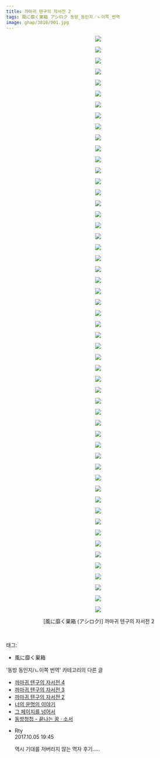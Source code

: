 ```yaml
---
title: 까마귀 텐구의 자서전 2
tags: 風に靡く巣箱 アシロク 동방_동인지／ㄴ이쪽_번역
image: ghap/3818/001.jpg
---
```

<div class="article">
<p style="text-align: center; clear: none; float: none;"><img src="{{ site.nasurl }}/ghap/3818/001.jpg"/></p>
<p style="text-align: center; clear: none; float: none;"><img src="{{ site.nasurl }}/ghap/3818/002.jpg"/></p>
<p style="text-align: center; clear: none; float: none;"><img src="{{ site.nasurl }}/ghap/3818/003.jpg"/></p>
<p style="text-align: center; clear: none; float: none;"><img src="{{ site.nasurl }}/ghap/3818/004.jpg"/></p>
<p style="text-align: center; clear: none; float: none;"><img src="{{ site.nasurl }}/ghap/3818/005.jpg"/></p>
<p style="text-align: center; clear: none; float: none;"><img src="{{ site.nasurl }}/ghap/3818/006.jpg"/></p>
<p style="text-align: center; clear: none; float: none;"><img src="{{ site.nasurl }}/ghap/3818/007.jpg"/></p>
<p style="text-align: center; clear: none; float: none;"><img src="{{ site.nasurl }}/ghap/3818/008.jpg"/></p>
<p style="text-align: center; clear: none; float: none;"><img src="{{ site.nasurl }}/ghap/3818/009.jpg"/></p>
<p style="text-align: center; clear: none; float: none;"><img src="{{ site.nasurl }}/ghap/3818/010.jpg"/></p>
<p style="text-align: center; clear: none; float: none;"><img src="{{ site.nasurl }}/ghap/3818/011.jpg"/></p>
<p style="text-align: center; clear: none; float: none;"><img src="{{ site.nasurl }}/ghap/3818/012.jpg"/></p>
<p style="text-align: center; clear: none; float: none;"><img src="{{ site.nasurl }}/ghap/3818/013.jpg"/></p>
<p style="text-align: center; clear: none; float: none;"><img src="{{ site.nasurl }}/ghap/3818/014.jpg"/></p>
<p style="text-align: center; clear: none; float: none;"><img src="{{ site.nasurl }}/ghap/3818/015.jpg"/></p>
<p style="text-align: center; clear: none; float: none;"><img src="{{ site.nasurl }}/ghap/3818/016.jpg"/></p>
<p style="text-align: center; clear: none; float: none;"><img src="{{ site.nasurl }}/ghap/3818/017.jpg"/></p>
<p style="text-align: center; clear: none; float: none;"><img src="{{ site.nasurl }}/ghap/3818/018.jpg"/></p>
<p style="text-align: center; clear: none; float: none;"><img src="{{ site.nasurl }}/ghap/3818/019.jpg"/></p>
<p style="text-align: center; clear: none; float: none;"><img src="{{ site.nasurl }}/ghap/3818/020.jpg"/></p>
<p style="text-align: center; clear: none; float: none;"><img src="{{ site.nasurl }}/ghap/3818/021.jpg"/></p>
<p style="text-align: center; clear: none; float: none;"><img src="{{ site.nasurl }}/ghap/3818/022.jpg"/></p>
<p style="text-align: center; clear: none; float: none;"><img src="{{ site.nasurl }}/ghap/3818/023.jpg"/></p>
<p style="text-align: center; clear: none; float: none;"><img src="{{ site.nasurl }}/ghap/3818/024.jpg"/></p>
<p style="text-align: center; clear: none; float: none;"><img src="{{ site.nasurl }}/ghap/3818/025.jpg"/></p>
<p style="text-align: center; clear: none; float: none;"><img src="{{ site.nasurl }}/ghap/3818/026.jpg"/></p>
<p style="text-align: center; clear: none; float: none;"><img src="{{ site.nasurl }}/ghap/3818/027.jpg"/></p>
<p style="text-align: center; clear: none; float: none;"><img src="{{ site.nasurl }}/ghap/3818/028.jpg"/></p>
<p style="text-align: center; clear: none; float: none;"><img src="{{ site.nasurl }}/ghap/3818/029.jpg"/></p>
<p style="text-align: center; clear: none; float: none;"><img src="{{ site.nasurl }}/ghap/3818/030.jpg"/></p>
<p style="text-align: center; clear: none; float: none;"><img src="{{ site.nasurl }}/ghap/3818/031.jpg"/></p>
<p style="text-align: center; clear: none; float: none;"><img src="{{ site.nasurl }}/ghap/3818/032.jpg"/></p>
<p style="text-align: center; clear: none; float: none;"><img src="{{ site.nasurl }}/ghap/3818/033.jpg"/></p>
<p style="text-align: center; clear: none; float: none;"><img src="{{ site.nasurl }}/ghap/3818/034.jpg"/></p>
<p style="text-align: center; clear: none; float: none;"><img src="{{ site.nasurl }}/ghap/3818/035.jpg"/></p>
<p style="text-align: center; clear: none; float: none;"><img src="{{ site.nasurl }}/ghap/3818/036.jpg"/></p>
<p style="text-align: center; clear: none; float: none;"><img src="{{ site.nasurl }}/ghap/3818/037.jpg"/></p>
<p style="text-align: center; clear: none; float: none;"><img src="{{ site.nasurl }}/ghap/3818/038.jpg"/></p>
<p style="text-align: center; clear: none; float: none;"><img src="{{ site.nasurl }}/ghap/3818/039.jpg"/></p>
<p style="text-align: center; clear: none; float: none;"><img src="{{ site.nasurl }}/ghap/3818/040.jpg"/></p>
<p style="text-align: center; clear: none; float: none;"><img src="{{ site.nasurl }}/ghap/3818/041.jpg"/></p>
<p style="text-align: center; clear: none; float: none;"><img src="{{ site.nasurl }}/ghap/3818/042.jpg"/></p>
<p style="text-align: center; clear: none; float: none;"><img src="{{ site.nasurl }}/ghap/3818/043.jpg"/></p>
<p style="text-align: center; clear: none; float: none;"><img src="{{ site.nasurl }}/ghap/3818/044.jpg"/></p>
<p style="text-align: center; clear: none; float: none;"><img src="{{ site.nasurl }}/ghap/3818/045.jpg"/></p>
<p style="text-align: center; clear: none; float: none;"><img src="{{ site.nasurl }}/ghap/3818/046.jpg"/></p>
<p style="text-align: center; clear: none; float: none;"><img src="{{ site.nasurl }}/ghap/3818/047.jpg"/></p>
<p style="text-align: center; clear: none; float: none;"><img src="{{ site.nasurl }}/ghap/3818/048.jpg"/></p>
<p style="text-align: center; clear: none; float: none;"><img src="{{ site.nasurl }}/ghap/3818/049.jpg"/></p>
<p style="text-align: center; clear: none; float: none;"><img src="{{ site.nasurl }}/ghap/3818/050.jpg"/></p>
<p style="text-align: center; clear: none; float: none;"><img src="{{ site.nasurl }}/ghap/3818/051.jpg"/></p>
<p style="text-align: center; clear: none; float: none;"><img src="{{ site.nasurl }}/ghap/3818/052.jpg"/></p>
<p style="text-align: center; clear: none; float: none;"><img src="{{ site.nasurl }}/ghap/3818/053.jpg"/></p>
<p style="text-align: center; clear: none; float: none;"> [風に靡く巣箱 (アシロク)] 까마귀 텐구의 자서전 2</p>
<p><br/></p>
</div><div class="tagTrail">
<p>태그: </p>
<ul>
<li>風に靡く巣箱</li>
</ul>
</div><div class="another">
<p>'동방 동인지/ㄴ이쪽 번역' 카테고리의 다른 글</p>
<ul>
<li><a href="/2017-10-07-ghap_3845">까마귀 텐구의 자서전 4</a></li>
<li><a href="/2017-10-05-ghap_3819">까마귀 텐구의 자서전 3</a></li>
<li><a href="/2017-10-04-ghap_3818">까마귀 텐구의 자서전 2</a></li>
<li><a href="/2017-10-04-ghap_3815">너의 운명의 이야기</a></li>
<li><a href="/2017-10-01-ghap_3801">그 페이지를 넘어서</a></li>
<li><a href="/2017-09-28-ghap_3786">동방청첩 - 끝나는 꿈 · 소서</a></li>
</ul>
</div><div class="cb_module cb_fluid">
<div class="cb_wrt cb_profile">
<div class="comment">
<ul>
<li class="cb_thumb_off" id="comment15097543">
<div class="cb_comment_area">
<div class="cb_info_area">
<div class="cb_section">
<span class="cb_nick_name">Rty</span>
</div>
<div class="cb_section">
<span class="cb_date">2017.10.05 19:45 </span>
</div>
</div>
<div class="cb_dsc_comment">
<p class="cb_dsc">
											역시 기대를 저버리지 않는 역자 후기.....
										</p>
</div>
</div></li>
</ul>
</div>
</div><!-- commentList close -->
</div>